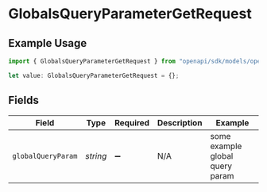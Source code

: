 # GlobalsQueryParameterGetRequest

## Example Usage

```typescript
import { GlobalsQueryParameterGetRequest } from "openapi/sdk/models/operations";

let value: GlobalsQueryParameterGetRequest = {};
```

## Fields

| Field                           | Type                            | Required                        | Description                     | Example                         |
| ------------------------------- | ------------------------------- | ------------------------------- | ------------------------------- | ------------------------------- |
| `globalQueryParam`              | *string*                        | :heavy_minus_sign:              | N/A                             | some example global query param |